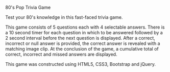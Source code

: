 80's Pop Trivia Game

Test your 80's knowledge in this fast-faced trivia game. 

This game consists of 5 questions each with 4 selectable answers. There is a 10 second timer for each question in which to be answered followed by a 2 second interval before the next question is displayed. After a correct, incorrect or null answer is provided, the correct answer is revealed with a matching image clip. At the conclusion of the game, a cumulative total of correct, incorrect and missed answers are displayed.

This game was constructed using HTML5, CSS3, Bootstrap and jQuery.
